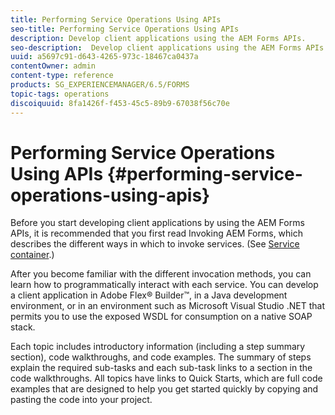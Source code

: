 ```yaml
---
title: Performing Service Operations Using APIs
seo-title: Performing Service Operations Using APIs
description: Develop client applications using the AEM Forms APIs.
seo-description:  Develop client applications using the AEM Forms APIs.
uuid: a5697c91-d643-4265-973c-18467ca0437a
contentOwner: admin
content-type: reference
products: SG_EXPERIENCEMANAGER/6.5/FORMS
topic-tags: operations
discoiquuid: 8fa1426f-f453-45c5-89b9-67038f56c70e
---
```


# Performing Service Operations Using APIs {#performing-service-operations-using-apis}

Before you start developing client applications by using the AEM Forms APIs, it is recommended that you first read Invoking AEM Forms, which describes the different ways in which to invoke services. (See [Service container](/help/forms/developing/service-container.md#service-container).)

After you become familiar with the different invocation methods, you can learn how to programmatically interact with each service. You can develop a client application in Adobe Flex® Builder™, in a Java development environment, or in an environment such as Microsoft Visual Studio .NET that permits you to use the exposed WSDL for consumption on a native SOAP stack.

Each topic includes introductory information (including a step summary section), code walkthroughs, and code examples. The summary of steps explain the required sub-tasks and each sub-task links to a section in the code walkthroughs. All topics have links to Quick Starts, which are full code examples that are designed to help you get started quickly by copying and pasting the code into your project.
